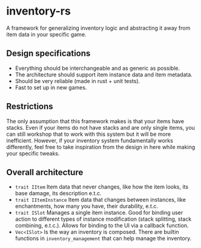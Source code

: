 # inventory-rs

A framework for generalizing inventory logic and abstracting it away from
item data in your specific game.

## Design specifications

- Everything should be interchangeable and as generic as possible.
- The architecture should support item instance data and item metadata.
- Should be very reliable (made in rust + unit tests).
- Fast to set up in new games.

## Restrictions

The only assumption that this framework makes is that your items have stacks.
Even if your items do not have stacks and are only single items, you can still workshop
that to work with this system but it will be more inefficient. However, if your inventory
system fundamentally works differently, feel free to take inspiration from the design in
here while making your specific tweaks.

## Overall architecture

- `trait IItem` Item data that never changes, like how the item looks, its base damage, its description e.t.c.
- `trait IItemInstance` Item data that changes between instances, like enchantments, how many you have, their durability, e.t.c.
- `trait ISlot` Manages a single item instance. Good for binding user action to different types of instance modification (stack splitting, stack combining, e.t.c.). Allows for binding to the UI via a callback function.
- `Vec<ISlot>` Is the way an inventory is composed. There are builtin functions in `inventory_management` that can help manage the inventory.

